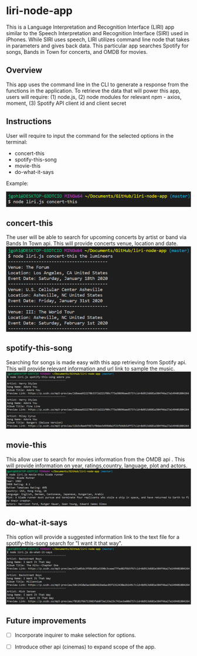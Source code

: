 # liri-node-app
This is a Language Interpretation and Recognition Interface (LIRI) app similar to the Speech Interpretation and Recognition Interface (SIRI) used in iPhones. While SIRI uses speech, LIRI utilizes command line node that takes in parameters and gives back data. This particular app searches Spotify for songs, Bands in Town for concerts, and OMDB for movies.

## Overview
This app uses the command line in the CLI to generate a response from the functions in the application. To retrieve the data that will power this app, users will require:
 (1) node.js, 
 (2) node modules for relevant npm - axios, moment, 
 (3) Spotify API client id and client secret

## Instructions
User will require to input the command for the selected options in the terminal:
- concert-this
- spotify-this-song
- movie-this
- do-what-it-says

Example:

![concert](images/concert-this.png)

## concert-this
The user will be able to search for upcoming concerts by artist or band via Bands In Town api. This will provide concerts venue, location and date.
![concert2](images/concert-this2.png)

## spotify-this-song
Searching for songs is made easy with this app retrieving from Spotify api. This will provide relevant information and url link to sample the music.
![song2](images/spotify-this-song2.png)

## movie-this
This allow user to search for movies information from the OMDB api . This will provide information on year, ratings,country, language, plot and actors.
![movie2](images/movie-this2.png)

## do-what-it-says
This option will provide a suggested information link to the text file for a spotify-this-song search for "I want it that way".
![do-what-it-says2](images/do-what-it-says2.png)

## Future improvements
- [ ] Incorporate inquirer to make selection for options.

- [ ] Introduce other api (cinemas) to expand scope of the app.
